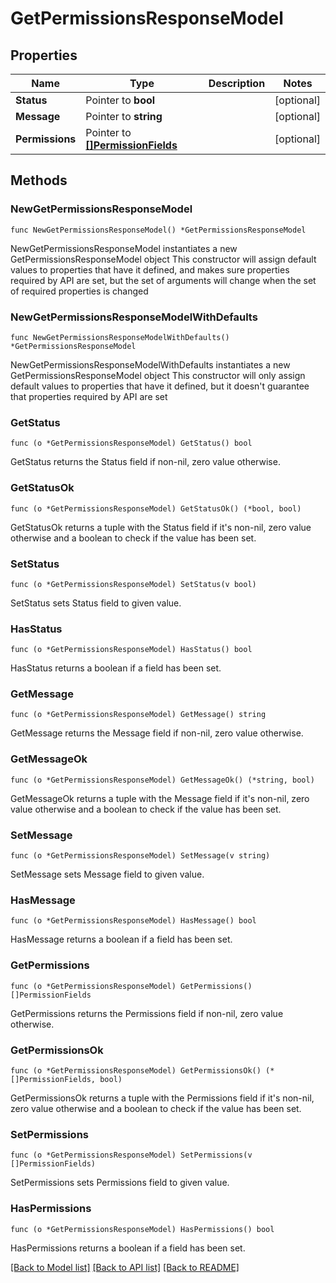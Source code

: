 # GetPermissionsResponseModel

## Properties

Name | Type | Description | Notes
------------ | ------------- | ------------- | -------------
**Status** | Pointer to **bool** |  | [optional] 
**Message** | Pointer to **string** |  | [optional] 
**Permissions** | Pointer to [**[]PermissionFields**](PermissionFields.md) |  | [optional] 

## Methods

### NewGetPermissionsResponseModel

`func NewGetPermissionsResponseModel() *GetPermissionsResponseModel`

NewGetPermissionsResponseModel instantiates a new GetPermissionsResponseModel object
This constructor will assign default values to properties that have it defined,
and makes sure properties required by API are set, but the set of arguments
will change when the set of required properties is changed

### NewGetPermissionsResponseModelWithDefaults

`func NewGetPermissionsResponseModelWithDefaults() *GetPermissionsResponseModel`

NewGetPermissionsResponseModelWithDefaults instantiates a new GetPermissionsResponseModel object
This constructor will only assign default values to properties that have it defined,
but it doesn't guarantee that properties required by API are set

### GetStatus

`func (o *GetPermissionsResponseModel) GetStatus() bool`

GetStatus returns the Status field if non-nil, zero value otherwise.

### GetStatusOk

`func (o *GetPermissionsResponseModel) GetStatusOk() (*bool, bool)`

GetStatusOk returns a tuple with the Status field if it's non-nil, zero value otherwise
and a boolean to check if the value has been set.

### SetStatus

`func (o *GetPermissionsResponseModel) SetStatus(v bool)`

SetStatus sets Status field to given value.

### HasStatus

`func (o *GetPermissionsResponseModel) HasStatus() bool`

HasStatus returns a boolean if a field has been set.

### GetMessage

`func (o *GetPermissionsResponseModel) GetMessage() string`

GetMessage returns the Message field if non-nil, zero value otherwise.

### GetMessageOk

`func (o *GetPermissionsResponseModel) GetMessageOk() (*string, bool)`

GetMessageOk returns a tuple with the Message field if it's non-nil, zero value otherwise
and a boolean to check if the value has been set.

### SetMessage

`func (o *GetPermissionsResponseModel) SetMessage(v string)`

SetMessage sets Message field to given value.

### HasMessage

`func (o *GetPermissionsResponseModel) HasMessage() bool`

HasMessage returns a boolean if a field has been set.

### GetPermissions

`func (o *GetPermissionsResponseModel) GetPermissions() []PermissionFields`

GetPermissions returns the Permissions field if non-nil, zero value otherwise.

### GetPermissionsOk

`func (o *GetPermissionsResponseModel) GetPermissionsOk() (*[]PermissionFields, bool)`

GetPermissionsOk returns a tuple with the Permissions field if it's non-nil, zero value otherwise
and a boolean to check if the value has been set.

### SetPermissions

`func (o *GetPermissionsResponseModel) SetPermissions(v []PermissionFields)`

SetPermissions sets Permissions field to given value.

### HasPermissions

`func (o *GetPermissionsResponseModel) HasPermissions() bool`

HasPermissions returns a boolean if a field has been set.


[[Back to Model list]](../README.md#documentation-for-models) [[Back to API list]](../README.md#documentation-for-api-endpoints) [[Back to README]](../README.md)


